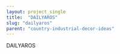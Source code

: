 ```yaml
---
layout: project_single
title:  "DAILYAROS"
slug: "dailyaros"
parent: "country-industrial-decor-ideas"
---
```

DAILYAROS